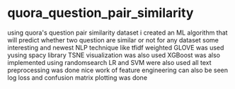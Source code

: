 # quora_question_pair_similarity

using quora's question pair similarity dataset i created an ML algorithm that will predict whether two question are similar or not for any dataset
some interesting and newest NLP technique like tfidf weighted GLOVE was used yusing spacy library
TSNE visualization was also used
XGBoost was also implemented using randomsearch
LR and SVM were also used
all text preprocessing was done
nice work of feature engineering can also be seen
log loss and confusion matrix plotting was done
